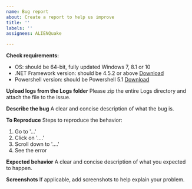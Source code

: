 ```yaml
---
name: Bug report
about: Create a report to help us improve
title: ''
labels: ''
assignees: ALIENQuake

---
```


**Check requirements:**
 - OS: should be 64-bit, fully updated Windows 7, 8.1 or 10
 - .NET Framework version: should be 4.5.2 or above [Download](https://www.microsoft.com/net/download/dotnet-framework-runtime)
 - Powershell version: should be Powershell 5.1 [Download](https://docs.microsoft.com/en-us/powershell/wmf/setup/install-configure)

**Upload logs from the Logs folder**
Please zip the entire Logs directory and attach the file to the issue.

**Describe the bug**
A clear and concise description of what the bug is.

**To Reproduce**
Steps to reproduce the behavior:
1. Go to '...'
2. Click on '....'
3. Scroll down to '....'
4. See the error

**Expected behavior**
A clear and concise description of what you expected to happen.

**Screenshots**
If applicable, add screenshots to help explain your problem.
